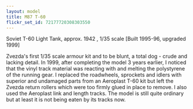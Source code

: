 ```yaml
---
layout: model
title: M87 T-60
flickr_set_id: 72177720308303550
---
```


Soviet T-60 Light Tank, approx. 1942 ,
1/35 scale [Built 1995-96, upgraded 1999]

Zvezda&#39;s first 1/35 scale armour kit and to be blunt, a total dog - crude and lacking detail. In 1999, after completing the model 3 years earlier, I noticed that the vinyl track material was reacting with and melting the polystyrene of the running gear. I replaced the roadwheels, sprockets and idlers with superior and undamaged parts from an Aeroplast T-60 kit  but left the Zvezda return rollers which were too firmly glued in place to remove. l also used the Aeroplast link and length tracks. The model is still quite ordinary but at least it is not being eaten by its tracks now.


